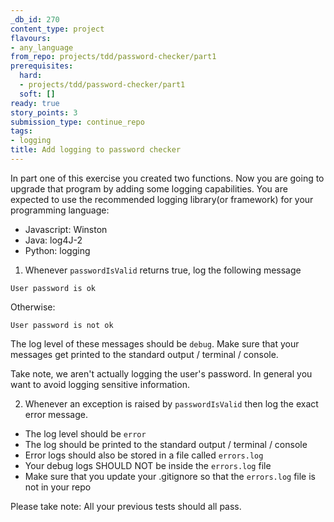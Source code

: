 ```yaml
---
_db_id: 270
content_type: project
flavours:
- any_language
from_repo: projects/tdd/password-checker/part1
prerequisites:
  hard:
  - projects/tdd/password-checker/part1
  soft: []
ready: true
story_points: 3
submission_type: continue_repo
tags:
- logging
title: Add logging to password checker
---
```


In part one of this exercise you created two functions. Now you are going to upgrade that program by adding some logging capabilities. 
You are expected to use the recommended logging library(or framework) for your programming language:

- Javascript: Winston
- Java: log4J-2
- Python: logging

1. Whenever `passwordIsValid` returns true, log the following message

```
User password is ok
```

Otherwise:

```
User password is not ok
```

The log level of these messages should be `debug`.
Make sure that your messages get printed to the standard output / terminal / console.

Take note, we aren't actually logging the user's password. In general you want to avoid logging sensitive information.

2. Whenever an exception is raised by `passwordIsValid` then log the exact error message.

- The log level should be `error`
- The log should be printed to the standard output / terminal / console
- Error logs should also be stored in a file called `errors.log`
- Your debug logs SHOULD NOT be inside the `errors.log` file
- Make sure that you update your .gitignore so that the `errors.log` file is not in your repo

Please take note: All your previous tests should all pass.
